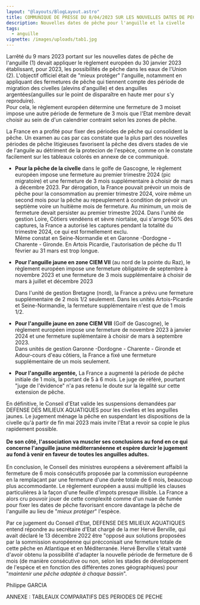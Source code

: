 ```yaml
---
layout: "@layouts/BlogLayout.astro"
title: COMMUNIQUE DE PRESSE DU 8/04/2023 SUR LES NOUVELLES DATES DE PECHE A L'ANGUILLE
description: Nouvelles dates de pêche pour l'anguille et la civelle
tags:
  - anguille
vignette: /images/uploads/tab1.jpg
---
```

L﻿arrêté du 9 mars 2023 portant sur les nouvelles dates de pêche de l'anguille (1) devait appliquer le règlement européen du 30 janvier 2023 établissant, pour 2023, les possibilités de pêche dans les eaux de l'Union (2). L'objectif officiel était de "mieux protéger" l'anguille, notamment en appliquant des fermetures de pêche qui tiennent compte des période de migration des civelles (alevins d'anguille) et des anguilles argentées(anguilles sur le point de disparaître en haute mer pour s'y reproduire).\
P﻿our cela, le règlement européen détermine une fermeture de 3 moiset impose une autre période de fermeture de 3 mois que l'Etat membre devait choisir au sein de d'un calendrier contraint selon les zones de pêche.

L﻿a France en a profité pour fixer des périodes de pêche qui consolident la pêche. Un examen au cas par cas constate que la plus part des nouvelles périodes de pêche litigieuses favorisent la pêche des divers stades de vie de l'anguile au détriment de la protecion de l'espèce, comme on le constate facilement sur les tableaux colorés en annexe de ce communiqué. 

* **P﻿our la pêche de la civelle** dans le golfe de Gascogne, le règlement européen impose une fermeture au premier trimestre 2024 (pic migratoire) et une fermeture de 3 mois supplémentaire à choisir de mars à décembre 2023. Par dérogation, la France pouvait prévoir un mois de pêche pour la consommation au premier trimestre 2024, voire même un second mois pour la pêche au repeuplement à condition de prévoir un septième voire un huitième mois de fermeture. Au minimum, un mois de fermeture devait persister au premier trimestre 2024.  Dans l'unité de gestion Loire, Côtiers vendéens et sèvre niortaise, qui s'arroge 50% des captures, la France a autorisé les captures pendant la totalité du trimestre 2024, ce qui est formellement exclu. \
  M﻿ême constat en Seine-Normandie et en Garonne -Dordogne - Charente - Gironde. En Artois Picardie, l'autorisation de pêche du 11 février au 31 mars est trop longue. 
* **P﻿our l'anguille jaune en zone CIEM VII** (au nord de la pointe du Raz), le règlement européen impose une fermeture obligatoire de septembre à novembre 2023 et une fermeture de 3 mois supplémentaire à choisir de mars à juillet et décembre 2023

  D﻿ans l'unité de gestion Bretagne (nord), la France a prévu une fermeture supplémentaire de 2 mois 1/2 seulement. Dans les unités Artois-Picardie et Seine-Normandie, la fermeture supplémentaire n'est que de 1 mois 1/2. 
* **P﻿our l'anguille jaune en zone CIEM VIII** (Golf de Gascogne), le règlement européen impose une fermeture de novembre 2023 à janvier 2024 et une fermeture suplémentaire à choisir de mars à septembre 2023. \
  D﻿ans unités de gestion Garonne -Dordogne - Charente - Gironde et Adour-cours d'eau côtiers, la France a fixé une fermeture supplémentaire de un mois seulement. 
* **P﻿our l'anguille argentée,** La France a augmenté la période de pêche initiale de 1 mois, la portant de 5 à 6 mois. Le juge de référé, pourtant "juge de l'évidence" n'a pas retenu le doute sur la légalité sur cette extension de pêche. 

E﻿n définitive, le Conseil d'Etat valide les suspensions demandées par DEFENSE DES MILIEUX AQUATIQUES pour les civelles et les anguilles jaunes. Le jugement ménage la pêche en suspendant les dispositions de la civelle qu'à partir de fin mai 2023 mais invite l'Etat a revoir sa copie le plus rapidement possible. \
\
**D﻿e son côté, l'association va muscler ses conclusions au fond en ce qui concerne l'anguille jaune méditerranéenne et espère durcir le jugement au fond à venir en faveur de toutes les anguilles adultes.** \
\
E﻿n conclusion, le Conseil des ministres européens a sévèrement affaibli la fermeture de 6 mois consécutifs proposée par la commission européenne en la remplaçant par une fermeture d'une durée totale de 6 mois, beaucoup plus accommodante. Le règlement européen a aussi multiplié les clauses particulières à la façon d'une feuille d'impots presque illisible. La France a alors cru pouvoir jouer de cette complexité comme d'un nuae de fumée pour fixer les dates de pêche favorisant encore davantage la pêche de l'anguille au lieu de "*mieux protéger*" l'espèce. 

P﻿ar ce jugement du Conseil d'Etat, DEFENSE DES MILIEUX AQUATIQUES entend répondre au secrétaire d'Etat chargé de la mer Hervé Berville, qui avait déclaré le 13 décembre 2022 être "opposé aux solutions proposées par la sommission européenne qui précconisait une fermeture totale de cette pêche en Atlantique et en Méditerranée. Hervé Berville s'était vanté d'avoir obtenu la possibilité d'adapter la nouvelle période de fermeture de 6 mois (de manière consécutive ou non, selon les stades de développement de l'espèce et en fonction des différentes zones géographiques) pour "*maintenir une pêche adaptée à chaque bassin*".

Philippe GARCIA

ANNEXE : TABLEAUX COMPARATIFS DES PERIODES DE PECHE
